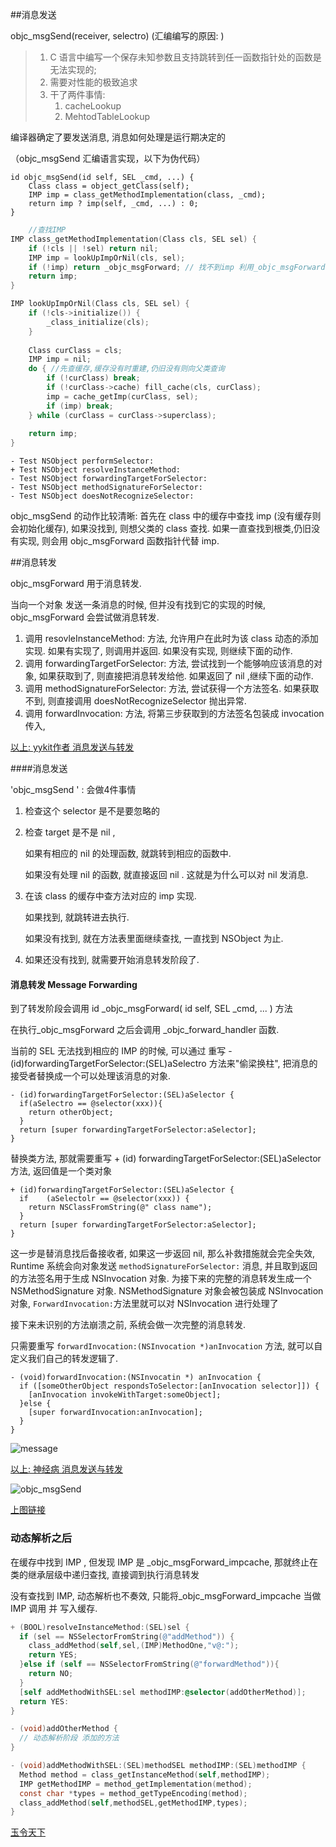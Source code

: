 ##消息发送

objc_msgSend(receiver, selectro) (汇编编写的原因: )

> 1. C 语言中编写一个保存未知参数且支持跳转到任一函数指针处的函数是无法实现的;
> 2. 需要对性能的极致追求 
> 3. 干了两件事情: 
>    1. cacheLookup 
>    2. MehtodTableLookup

编译器确定了要发送消息, 消息如何处理是运行期决定的

（objc_msgSend 汇编语言实现，以下为伪代码）

```objc
id objc_msgSend(id self, SEL _cmd, ...) {
    Class class = object_getClass(self);
    IMP imp = class_getMethodImplementation(class, _cmd);
    return imp ? imp(self, _cmd, ...) : 0;
}
```

```c
	//查找IMP
IMP class_getMethodImplementation(Class cls, SEL sel) {
    if (!cls || !sel) return nil;
    IMP imp = lookUpImpOrNil(cls, sel);
    if (!imp) return _objc_msgForward; // 找不到imp 利用_objc_msgForward 函数指针代替 imp 开始消息转发发 
    return imp;
}
```

```c
IMP lookUpImpOrNil(Class cls, SEL sel) {
    if (!cls->initialize()) {
        _class_initialize(cls);
    }
 
    Class curClass = cls;
    IMP imp = nil;
    do { //先查缓存,缓存没有时重建,仍旧没有则向父类查询
        if (!curClass) break;
        if (!curClass->cache) fill_cache(cls, curClass);
        imp = cache_getImp(curClass, sel);
        if (imp) break;
    } while (curClass = curClass->superclass);
 
    return imp;
}
```



```objc
- Test NSObject performSelector:
+ Test NSObject resolveInstanceMethod:
- Test NSObject forwardingTargetForSelector:
- Test NSObject methodSignatureForSelector:
- Test NSObject doesNotRecognizeSelector:
```

objc_msgSend 的动作比较清晰: 首先在 class 中的缓存中查找 imp (没有缓存则会初始化缓存), 如果没找到, 则想父类的 class 查找. 如果一直查找到根类,仍旧没有实现, 则会用 objc_msgForward 函数指针代替 imp.

##消息转发

objc_msgForward 用于消息转发. 

当向一个对象 发送一条消息的时候, 但并没有找到它的实现的时候, objc_msgForward 会尝试做消息转发. 

1. 调用 resovleInstanceMethod: 方法, 允许用户在此时为该 class 动态的添加实现. 如果有实现了, 则调用并返回. 如果没有实现, 则继续下面的动作.
2. 调用 forwardingTargetForSelector: 方法, 尝试找到一个能够响应该消息的对象, 如果获取到了, 则直接把消息转发给他. 如果返回了 nil ,继续下面的动作.
3. 调用 methodSignatureForSelector: 方法, 尝试获得一个方法签名. 如果获取不到, 则直接调用 doesNotRecognizeSelector 抛出异常.
4. 调用 forwardInvocation: 方法, 将第三步获取到的方法签名包装成 invocation 传入,

[以上: yykit作者 消息发送与转发](https://blog.ibireme.com/2013/11/26/objective-c-messaging/)



####消息发送

'objc_msgSend ' : 会做4件事情

1. 检查这个 selector 是不是要忽略的

2. 检查 target 是不是 nil , 

   如果有相应的 nil 的处理函数, 就跳转到相应的函数中.

   如果没有处理 nil 的函数, 就直接返回 nil . 这就是为什么可以对 nil 发消息.

3. 在该 class 的缓存中查方法对应的 imp 实现.

   如果找到, 就跳转进去执行.

   如果没有找到, 就在方法表里面继续查找, 一直找到 NSObject 为止.

4. 如果还没有找到, 就需要开始消息转发阶段了.

#### 消息转发 Message Forwarding

到了转发阶段会调用 id _objc_msgForward( id self, SEL _cmd, ... ) 方法

在执行_objc_msgForward 之后会调用 _objc_forward_handler 函数.

当前的 SEL 无法找到相应的 IMP 的时候, 可以通过 重写 -(id)forwardingTargetForSelector:(SEL)aSelectro 方法来"偷梁换柱", 把消息的接受者替换成一个可以处理该消息的对象.

```objc
- (id)forwardingTargetForSelector:(SEL)aSelector {
  if(aSelectro == @selector(xxx)){
    return otherObject;
  }  
  return [super forwardingTargetForSelector:aSelector];
}
```

替换类方法, 那就需要重写 + (id) forwardingTargetForSelector:(SEL)aSelector 方法, 返回值是一个类对象

```objc
+ (id)forwardingTargetForSelector:(SEL)aSelector {
  if	(aSelectolr == @selector(xxx)) {
    return NSClassFromString(@" class name");
  }
  return [super forwardingTargetForSelector:aSelector];
}
```

这一步是替消息找后备接收者, 如果这一步返回 nil, 那么补救措施就会完全失效, Runtime 系统会向对象发送 `methodSignatureForSelector:` 消息, 并且取到返回的方法签名用于生成 NSInvocation 对象. 为接下来的完整的消息转发生成一个 NSMethodSignature 对象. NSMethodSignature 对象会被包装成 NSInvocation 对象, `ForwardInvocation:`方法里就可以对 NSInvocation 进行处理了

接下来未识别的方法崩溃之前, 系统会做一次完整的消息转发. 

只需要重写 `forwardInvocation:(NSInvocation *)anInvocation` 方法, 就可以自定义我们自己的转发逻辑了. 

```objc
- (void)forwardInvocation:(NSInvocatin *) anInvocation {
  if ([someOtherObject respondsToSelector:[anInvocation selector]]) {
    [anInvocation invokeWithTarget:someObject];
  }else {
    [super forwardInvocation:anInvocation];
  }
}
```

![message](https://raw.githubusercontent.com/TooXu/resources/master/Images/runtime-message.png)

[以上: 神经病 消息发送与转发](https://halfrost.com/objc_runtime_objc_msgsend/)

![objc_msgSend](https://raw.githubusercontent.com/TooXu/resources/master/Images/objc_msgSend.jpg)

[上图链接](https://raw.githubusercontent.com/TooXu/resources/master/Images/objc_msgSend.jpg) 



###  动态解析之后

  在缓存中找到 IMP , 但发现 IMP 是 _objc_msgForward_impcache, 那就终止在类的继承层级中递归查找, 直接调到执行消息转发

没有查找到 IMP, 动态解析也不奏效,   只能将_objc_msgForward_impcache 当做 IMP 调用 并 写入缓存. 

```objective-c
+ (BOOL)resolveInstanceMethod:(SEL)sel {
  if (sel == NSSelectorFromString(@"addMethod")) {
    class_addMethod(self,sel,(IMP)MethodOne,"v@:");
    return YES;
  }else if (self == NSSelectorFromString(@"forwardMethod")){
    return NO;
  }
  [self addMethodWithSEL:sel methodIMP:@selector(addOtherMethod)];
  return YES:
}

- (void)addOtherMethod {
  // 动态解析阶段 添加的方法
}

- (void)addMethodWithSEL:(SEL)methodSEL methodIMP:(SEL)methodIMP {
  Method method = class_getInstanceMethod(self,methodIMP);
  IMP getMethodIMP = method_getImplementation(method);
  const char *types = method_getTypeEncoding(method);
  class_addMethod(self,methodSEL,getMethodIMP,types);
}
```



[玉令天下](https://yulingtianxia.com/blog/2016/06/15/Objective-C-Message-Sending-and-Forwarding/)